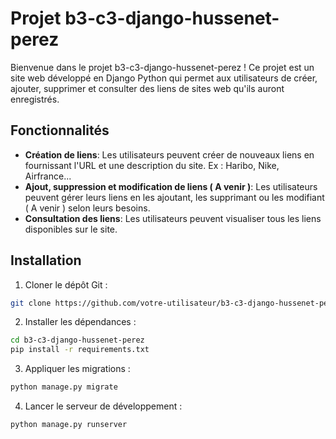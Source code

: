# Projet b3-c3-django-hussenet-perez

Bienvenue dans le projet b3-c3-django-hussenet-perez ! Ce projet est un site web développé en Django Python qui permet aux utilisateurs de créer, ajouter, supprimer et consulter des liens de sites web qu'ils auront enregistrés.

## Fonctionnalités

- **Création de liens**: Les utilisateurs peuvent créer de nouveaux liens en fournissant l'URL et une description du site. Ex : Haribo, Nike, Airfrance...
- **Ajout, suppression et modification de liens ( A venir )**: Les utilisateurs peuvent gérer leurs liens en les ajoutant, les supprimant ou les modifiant ( A venir ) selon leurs besoins.
- **Consultation des liens**: Les utilisateurs peuvent visualiser tous les liens disponibles sur le site.

## Installation

1. Cloner le dépôt Git :

```bash
git clone https://github.com/votre-utilisateur/b3-c3-django-hussenet-perez.git
```

2. Installer les dépendances :
```bash
cd b3-c3-django-hussenet-perez
pip install -r requirements.txt
```

3. Appliquer les migrations :
```bash
python manage.py migrate
```

4. Lancer le serveur de développement :
```bash
python manage.py runserver
```